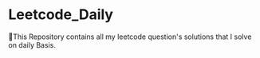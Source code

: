 # Leetcode_Daily

🔗This Repository contains all my leetcode question's solutions that I solve on daily Basis.

